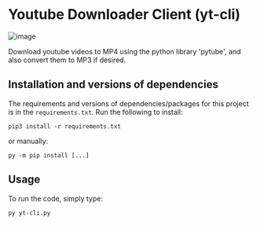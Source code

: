 # Youtube Downloader Client (yt-cli)

![image](https://github.com/AlbanXV/yt-cli/assets/61944761/f6d50295-acaf-40c1-9c9c-dafe3d73c6cb)

Download youtube videos to MP4 using the python library 'pytube', and also convert them to MP3 if desired.

## Installation and versions of dependencies
The requirements and versions of dependencies/packages for this project is in the `requirements.txt`. Run the following to install:
```
pip3 install -r requirements.txt
```
or manually:
```
py -m pip install [...]
```
## Usage
To run the code, simply type:
```
py yt-cli.py
```
